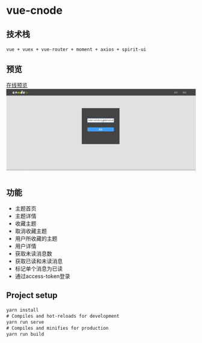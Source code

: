 # vue-cnode
## 技术栈
`vue + vuex + vue-router + moment + axios + spirit-ui`
## 预览
[在线预览](https://yuan204.github.io/vue-cnode/)
![](https://raw.githubusercontent.com/yuan204/vue-cnode/master/public/vue-cnode.gif)

## 功能
+ 主题首页
+ 主题详情
+ 收藏主题
+ 取消收藏主题
+ 用户所收藏的主题
+ 用户详情
+ 获取未读消息数
+ 获取已读和未读消息
+ 标记单个消息为已读
+ 通过access-token登录
## Project setup
```
yarn install
# Compiles and hot-reloads for development
yarn run serve
# Compiles and minifies for production
yarn run build
```
